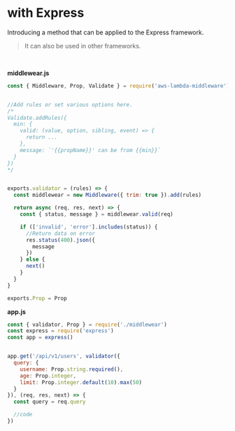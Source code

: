 # with Express
Introducing a method that can be applied to the Express framework.  
> It can also be used in other frameworks.

&nbsp;

**middlewear.js**
```js
const { Middleware, Prop, Validate } = require('aws-lambda-middleware')


//Add rules or set various options here.
/*
Validate.addRules({
  min: {
    valid: (value, option, sibling, event) => {
      return ...
    },
    message: `'{{propName}}' can be from {{min}}`
  }
})
*/


exports.validator = (rules) => {
  const middlewear = new Middleware({ trim: true }).add(rules)

  return async (req, res, next) => {
    const { status, message } = middlewear.valid(req)

    if (['invalid', 'error'].includes(status)) {
      //Return data on error
      res.status(400).json({
        message
      })
    } else {
      next()
    }
  }
}

exports.Prop = Prop
```

**app.js**
```js
const { validator, Prop } = require('./middlewear')
const express = require('express')
const app = express()


app.get('/api/v1/users', validator({
  query: {
    username: Prop.string.required(),
    age: Prop.integer,
    limit: Prop.integer.default(10).max(50)
  }
}), (req, res, next) => {
  const query = req.query

  //code
})
```
